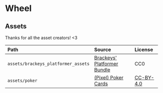 # Wheel

## Assets

Thanks for all the asset creators! <3

| Path | Source | License |
|:-|:-|:-|
| `assets/brackeys_platformer_assets` | [Brackeys' Platformer Bundle]| CC0 |
| `assets/poker` | [(Pixel) Poker Cards] | [CC-BY-4.0] |

[Brackeys' Platformer Bundle]: https://brackeysgames.itch.io/brackeys-platformer-bundle
[(Pixel) Poker Cards]: https://ivoryred.itch.io/pixel-poker-cards
[CC-BY-4.0]: https://creativecommons.org/licenses/by/4.0
